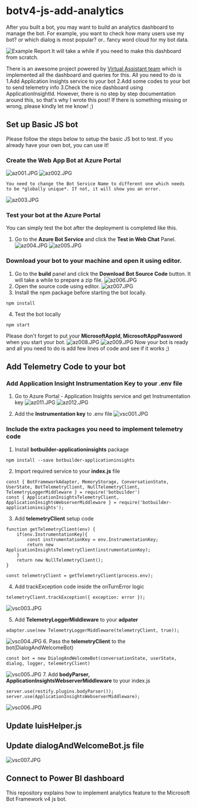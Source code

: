 # botv4-js-add-analytics

After you built a bot, you may want to build an analytics dashboard to manage the bot. 
For example, you want to check how many users use my bot? or which dialog is most popular? or.. fancy word cloud for my bot data.

![Example Report](https://github.com/microsoft/botframework-solutions/raw/master/docs/media/powerbi-conversationanalytics-overall.png)
It will take a while if you need to make this dashboard from scratch.

There is an awesome project powered by [Virtual Assistant team](https://github.com/microsoft/botframework-solutions/blob/master/docs/readme.md#analytics) which is implemented all the dashboard and queries for this.
All you need to do is 1.Add Application Insights service to your bot 2.Add some codes to your bot to send telemetry info 3.Check the nice dashboard using ApplicationInsightId. 
However, there is no step by step documentation around this, so that's why I wrote this post!
If there is something missing or wrong, please kindly let me know! ;)

## Set up Basic JS bot 
Please follow the steps below to setup the basic JS bot to test.
If you already have your own bot, you can use it! 

### Create the Web App Bot at Azure Portal
![az001.JPG](img/az001.JPG)
![az002.JPG](img/az002.JPG)
```
You need to change the Bot Service Name to different one which needs to be *globally unique*. If not, it will show you an error.
```
![az003.JPG](img/az003.JPG)

### Test your bot at the Azure Portal
You can simply test the bot after the deployment is completed like this.
1. Go to the **Azure Bot Service** and click the **Test in Web Chat** Panel.
![az004.JPG](img/az004.JPG)
![az005.JPG](img/az005.JPG)

### Download your bot to your machine and open it using editor. 
1. Go to the **build** panel and click the **Download Bot Source Code** button. It will take a while to prepare a zip file.
![az006.JPG](img/az006.JPG)
2. Open the source code using editor.
![az007.JPG](img/az007.JPG)
3. Install the npm package before starting the bot locally. 
```node
npm install 
```
4. Test the bot locally
```node
npm start
```
Please don't forget to put your **MicrosoftAppId, MicrosoftAppPassword** when you start your bot.
![az008.JPG](img/az008.JPG)
![az009.JPG](img/az009.JPG)
Now your bot is ready and all you need to do is add few lines of code and see if it works ;)

## Add Telemetry Code to your bot
### Add Application Insight Instrumentation Key to your .env file
1. Go to Azure Portal - Application Insights service and get Instrumentation key
![az011.JPG](img/az011.JPG)
![az012.JPG](img/az012.JPG)

2. Add the **Instrumentation key** to .env file
![vsc001.JPG](img/vsc001.JPG)

### Include the extra packages you need to implement telemetry code
1. Install **botbuilder-applicationinsights** package 
```
npm install --save botbuilder-applicationinsights
```
2. Import required service to your **index.js** file
```node
const { BotFrameworkAdapter, MemoryStorage, ConversationState, UserState, BotTelemetryClient, NullTelemetryClient, TelemetryLoggerMiddleware } = require('botbuilder')
const { ApplicationInsightsTelemetryClient, ApplicationInsightsWebserverMiddleware } = require('botbuilder-applicationinsights');
```

3. Add **telemetryClient** setup code
```node
function getTelemetryClient(env) {
    if(env.InstrumentationKey){
        const instrumentationKey = env.InstrumentationKey;
        return new ApplicationInsightsTelemetryClient(instrumentationKey);
    }
    return new NullTelemetryClient();
}

const telemetryClient = getTelemetryClient(process.env);
``` 

4. Add trackException code inside the onTurnError logic
```
telemetryClient.trackException({ exception: error });
```
![vsc003.JPG](img/vsc003.JPG)

5. Add **TelemetryLoggerMiddleware** to your **adpater**
```
adapter.use(new TelemetryLoggerMiddleware(telemetryClient, true));
```
![vsc004.JPG](img/vsc004.JPG)
6. Pass the **telemetryClient** to the bot(DialogAndWelcomeBot)
```
const bot = new DialogAndWelcomeBot(conversationState, userState, dialog, logger, telemetryClient)
```
![vsc005.JPG](img/vsc005.JPG)
7. Add **bodyParser, ApplicationInsightsWebserverMiddleware** to your index.js
```node
server.use(restify.plugins.bodyParser());
server.use(ApplicationInsightsWebserverMiddleware);
```
![vsc006.JPG](img/vsc006.JPG)

## Update luisHelper.js

## Update dialogAndWelcomeBot.js file
![vsc007.JPG](img/vsc007.JPG)

## Connect to Power BI dashboard





This repository explains how to implement analytics feature to the Microsoft Bot Framework v4 js bot.
